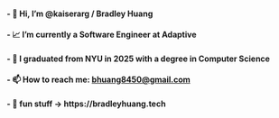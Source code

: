 <h4> - 👋 Hi, I’m @kaiserarg / Bradley Huang </h4>
<h4> - 📈 I’m currently a Software Engineer at Adaptive </h4>
<h4> - 🗽 I graduated from NYU in 2025 with a degree in Computer Science </h4>
<h4> - 📫 How to reach me:  <a href="mailto:bhuang8450@gmail.com">bhuang8450@gmail.com</a> </h4>
<h4> - 🚗 fun stuff -> https://bradleyhuang.tech </h4>
